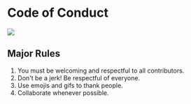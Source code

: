 # Code of Conduct

![](https://media.giphy.com/media/uH06GDOiPIEQU/giphy.gif)

## Major Rules

1. You must be welcoming and respectful to all contributors.
2. Don't be a jerk! Be respectful of everyone.
3. Use emojis and gifs to thank people.
4. Collaborate whenever possible. 
